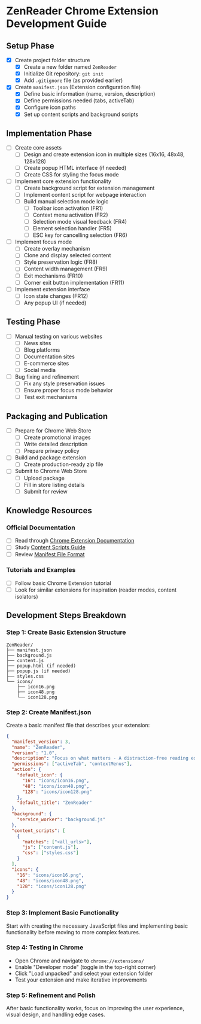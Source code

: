 # ZenReader Chrome Extension Development Guide

## Setup Phase

- [X] Create project folder structure
  - [X] Create a new folder named `ZenReader`
  - [X] Initialize Git repository: `git init`
  - [X] Add `.gitignore` file (as provided earlier)
- [X] Create `manifest.json` (Extension configuration file)
  - [X] Define basic information (name, version, description)
  - [X] Define permissions needed (tabs, activeTab)
  - [X] Configure icon paths
  - [X] Set up content scripts and background scripts

## Implementation Phase

- [ ] Create core assets
  - [ ] Design and create extension icon in multiple sizes (16x16, 48x48, 128x128)
  - [ ] Create popup HTML interface (if needed)
  - [ ] Create CSS for styling the focus mode
- [ ] Implement core extension functionality
  - [ ] Create background script for extension management
  - [ ] Implement content script for webpage interaction
  - [ ] Build manual selection mode logic
    - [ ] Toolbar icon activation (FR1)
    - [ ] Context menu activation (FR2)
    - [ ] Selection mode visual feedback (FR4)
    - [ ] Element selection handler (FR5)
    - [ ] ESC key for cancelling selection (FR6)
- [ ] Implement focus mode
  - [ ] Create overlay mechanism
  - [ ] Clone and display selected content
  - [ ] Style preservation logic (FR8)
  - [ ] Content width management (FR9)
  - [ ] Exit mechanisms (FR10)
  - [ ] Corner exit button implementation (FR11)
- [ ] Implement extension interface
  - [ ] Icon state changes (FR12)
  - [ ] Any popup UI (if needed)

## Testing Phase

- [ ] Manual testing on various websites
  - [ ] News sites
  - [ ] Blog platforms
  - [ ] Documentation sites
  - [ ] E-commerce sites
  - [ ] Social media
- [ ] Bug fixing and refinement
  - [ ] Fix any style preservation issues
  - [ ] Ensure proper focus mode behavior
  - [ ] Test exit mechanisms

## Packaging and Publication

- [ ] Prepare for Chrome Web Store
  - [ ] Create promotional images
  - [ ] Write detailed description
  - [ ] Prepare privacy policy
- [ ] Build and package extension
  - [ ] Create production-ready zip file
- [ ] Submit to Chrome Web Store
  - [ ] Upload package
  - [ ] Fill in store listing details
  - [ ] Submit for review

## Knowledge Resources

### Official Documentation

- [ ] Read through [Chrome Extension Documentation](https://developer.chrome.com/docs/extensions/mv3/getstarted/)
- [ ] Study [Content Scripts Guide](https://developer.chrome.com/docs/extensions/mv3/content_scripts/)
- [ ] Review [Manifest File Format](https://developer.chrome.com/docs/extensions/mv3/manifest/)

### Tutorials and Examples

- [ ] Follow basic Chrome Extension tutorial
- [ ] Look for similar extensions for inspiration (reader modes, content isolators)

## Development Steps Breakdown

### Step 1: Create Basic Extension Structure

```
ZenReader/
├── manifest.json
├── background.js
├── content.js
├── popup.html (if needed)
├── popup.js (if needed)
├── styles.css
└── icons/
    ├── icon16.png
    ├── icon48.png
    └── icon128.png
```

### Step 2: Create Manifest.json

Create a basic manifest file that describes your extension:

```json
{
  "manifest_version": 3,
  "name": "ZenReader",
  "version": "1.0",
  "description": "Focus on what matters - A distraction-free reading experience",
  "permissions": ["activeTab", "contextMenus"],
  "action": {
    "default_icon": {
      "16": "icons/icon16.png",
      "48": "icons/icon48.png",
      "128": "icons/icon128.png"
    },
    "default_title": "ZenReader"
  },
  "background": {
    "service_worker": "background.js"
  },
  "content_scripts": [
    {
      "matches": ["<all_urls>"],
      "js": ["content.js"],
      "css": ["styles.css"]
    }
  ],
  "icons": {
    "16": "icons/icon16.png",
    "48": "icons/icon48.png",
    "128": "icons/icon128.png"
  }
}
```

### Step 3: Implement Basic Functionality

Start with creating the necessary JavaScript files and implementing basic functionality before moving to more complex features.

### Step 4: Testing in Chrome

- Open Chrome and navigate to `chrome://extensions/`
- Enable "Developer mode" (toggle in the top-right corner)
- Click "Load unpacked" and select your extension folder
- Test your extension and make iterative improvements

### Step 5: Refinement and Polish

After basic functionality works, focus on improving the user experience, visual design, and handling edge cases.
